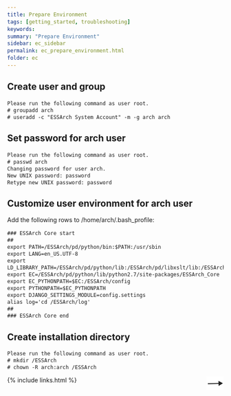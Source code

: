 ```yaml
---
title: Prepare Environment
tags: [getting_started, troubleshooting]
keywords:
summary: "Prepare Environment"
sidebar: ec_sidebar
permalink: ec_prepare_environment.html
folder: ec
---
```


## Create user and group

    Please run the following command as user root.
    # groupadd arch
    # useradd -c "ESSArch System Account" -m -g arch arch

## Set password for arch user

    Please run the following command as user root.
    # passwd arch
    Changing password for user arch.
    New UNIX password: password
    Retype new UNIX password: password

## Customize user environment for arch user

Add the following rows to /home/arch/.bash_profile:

    ### ESSArch Core start
    ##
    export PATH=/ESSArch/pd/python/bin:$PATH:/usr/sbin
    export LANG=en_US.UTF-8
    export LD_LIBRARY_PATH=/ESSArch/pd/python/lib:/ESSArch/pd/libxslt/lib:/ESSArch/pd/libxml/lib:$LD_LIBRARY_PATH
    export EC=/ESSArch/pd/python/lib/python2.7/site-packages/ESSArch_Core
    export EC_PYTHONPATH=$EC:/ESSArch/config
    export PYTHONPATH=$EC_PYTHONPATH
    export DJANGO_SETTINGS_MODULE=config.settings
    alias log='cd /ESSArch/log'
    ##
    ### ESSArch Core end

## Create installation directory

    Please run the following command as user root.
    # mkdir /ESSArch
    # chown -R arch:arch /ESSArch

[<img align="right" src="images/n.png">](ec_install.html)

{% include links.html %}
